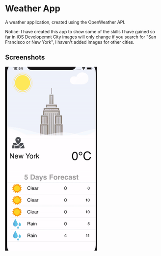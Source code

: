 #  Weather App

 A weather application, created using the OpenWeather API.

 Notice: 
  I have created this app to show some of the skills I have gained so far in iOS Developemnt
  City images will only change if you search for "San Francisco or New York", I haven't added images for other cities.

## Screenshots
![Finished App](https://github.com/RudiiOS/WeatherApp/blob/master/OWA.gif)

